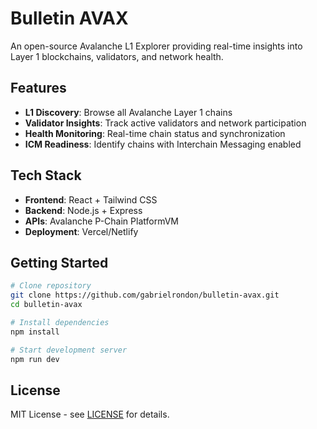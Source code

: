 # Bulletin AVAX

An open-source Avalanche L1 Explorer providing real-time insights into Layer 1 blockchains, validators, and network health.

## Features

- **L1 Discovery**: Browse all Avalanche Layer 1 chains
- **Validator Insights**: Track active validators and network participation
- **Health Monitoring**: Real-time chain status and synchronization
- **ICM Readiness**: Identify chains with Interchain Messaging enabled

## Tech Stack

- **Frontend**: React + Tailwind CSS
- **Backend**: Node.js + Express
- **APIs**: Avalanche P-Chain PlatformVM
- **Deployment**: Vercel/Netlify

## Getting Started

```bash
# Clone repository
git clone https://github.com/gabrielrondon/bulletin-avax.git
cd bulletin-avax

# Install dependencies
npm install

# Start development server
npm run dev
```

## License

MIT License - see [LICENSE](LICENSE) for details.
